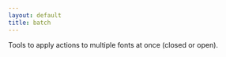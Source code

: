 ```yaml
---
layout: default
title: batch
---
```


Tools to apply actions to multiple fonts at once (closed or open).
